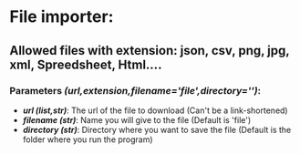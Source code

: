 # File importer:
## Allowed files with extension: json, csv, png, jpg, xml, Spreedsheet, Html....

### Parameters *(url,extension,filename='file',directory='')*: 

* *__url (list,str)__*: The url of the file to download (Can't be a link-shortened)
* *__filename (str)__*: Name you will give to the file (Default is 'file')
* *__directory (str)__*: Directory where you want to save the file (Default is the folder where you run the program)
